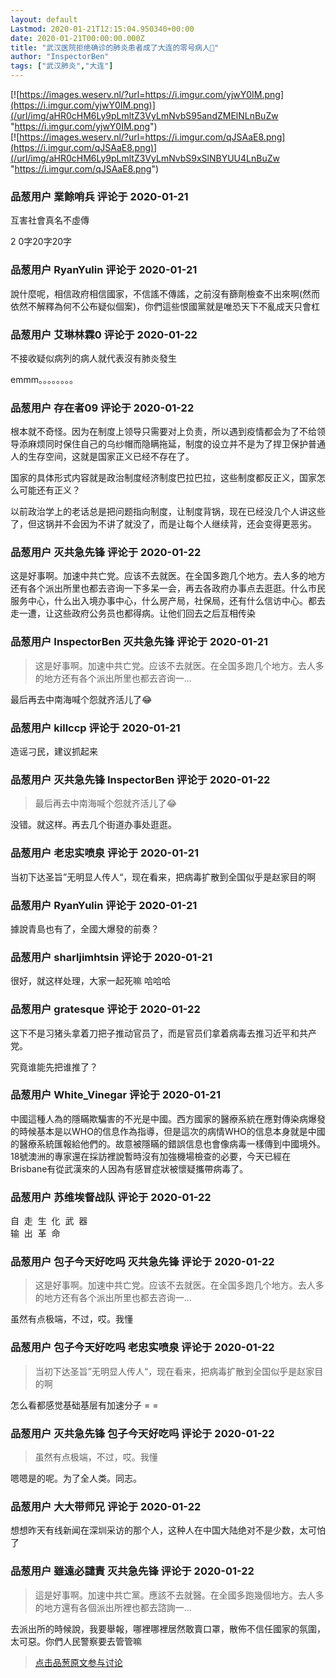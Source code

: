```yaml
---
layout: default
Lastmod: 2020-01-21T12:15:04.950340+00:00
date: 2020-01-21T00:00:00.000Z
title: "武汉医院拒绝确诊的肺炎患者成了大连的零号病人🤷"
author: "InspectorBen"
tags: ["武汉肺炎","大连"]
---
```


[![https://images.weserv.nl/?url=https://i.imgur.com/yjwY0IM.png](https://i.imgur.com/yjwY0IM.png)](/url/img/aHR0cHM6Ly9pLmltZ3VyLmNvbS95andZMElNLnBuZw "https://i.imgur.com/yjwY0IM.png")  
[![https://images.weserv.nl/?url=https://i.imgur.com/qJSAaE8.png](https://i.imgur.com/qJSAaE8.png)](/url/img/aHR0cHM6Ly9pLmltZ3VyLmNvbS9xSlNBYUU4LnBuZw "https://i.imgur.com/qJSAaE8.png")


            
### 品葱用户 **業餘哨兵** 评论于 2020-01-21
        
互害社會真名不虛傳  
  
  
2 0字20字20字
        


            
### 品葱用户 **RyanYulin** 评论于 2020-01-21
        
說什麼呢，相信政府相信國家，不信謠不傳謠，之前沒有篩劑檢查不出來啊(然而依然不解釋為何不公布疑似個案)，你們這些恨國黨就是唯恐天下不亂成天只會杠
        


            
### 品葱用户 **艾琳林霖0** 评论于 2020-01-22
        
不接收疑似病列的病人就代表沒有肺炎發生  
  
emmm。。。。。。。。
        


            
### 品葱用户 **存在者09** 评论于 2020-01-22
        
根本就不奇怪。因为在制度上领导只需要对上负责，所以遇到疫情都会为了不给领导添麻烦同时保住自己的乌纱帽而隐瞒拖延，制度的设立并不是为了捍卫保护普通人的生存空间，这就是国家正义已经不存在了。  
  
国家的具体形式内容就是政治制度经济制度巴拉巴拉，这些制度都反正义，国家怎么可能还有正义？  
  
以前政治学上的老话总是把问题指向制度，让制度背锅，现在已经没几个人讲这些了，但这锅并不会因为不讲了就没了，而是让每个人继续背，还会变得更恶劣。
        


            
### 品葱用户 **灭共急先锋** 评论于 2020-01-22
        
这是好事啊。加速中共亡党。应该不去就医。在全国多跑几个地方。去人多的地方还有各个派出所里也都去咨询一下多呆一会，再去各政府办事点去逛逛。什么市民服务中心，什么出入境办事中心，什么房产局，社保局，还有什么信访中心。都去走一遭，让这些政府公务员也都得病。让他们回去之后互相传染
        


            
### 品葱用户 **InspectorBen 灭共急先锋** 评论于 2020-01-21
        
> 这是好事啊。加速中共亡党。应该不去就医。在全国多跑几个地方。去人多的地方还有各个派出所里也都去咨询一...

  
最后再去中南海喊个怨就齐活儿了😂
        


            
### 品葱用户 **killccp** 评论于 2020-01-21
        
造谣刁民，建议抓起来
        


            
### 品葱用户 **灭共急先锋 InspectorBen** 评论于 2020-01-22
        
> 最后再去中南海喊个怨就齐活儿了😂

  
没错。就这样。再去几个街道办事处逛逛。
        


            
### 品葱用户 **老忠实喷泉** 评论于 2020-01-21
        
当初下达圣旨”无明显人传人“，现在看来，把病毒扩散到全国似乎是赵家目的啊
        


            
### 品葱用户 **RyanYulin** 评论于 2020-01-21
        
據說青島也有了，全國大爆發的前奏？
        


            
### 品葱用户 **sharljimhtsin** 评论于 2020-01-21
        
很好，就这样处理，大家一起死嘛 哈哈哈
        


            
### 品葱用户 **gratesque** 评论于 2020-01-22
        
这下不是习猪头拿着刀把子推动官员了，而是官员们拿着病毒去推习近平和共产党。  
  
究竟谁能先把谁推了？
        


            
### 品葱用户 **White_Vinegar** 评论于 2020-01-21
        
中國這種人為的隱瞞欺騙害的不光是中國。西方國家的醫療系統在應對傳染病爆發的時候基本是以WHO的信息作為指導，但是這次的病情WHO的信息本身就是中國的醫療系統匯報給他們的。故意被隱瞞的錯誤信息也會像病毒一樣傳到中國境外。18號澳洲的專家還在採訪裡說暫時沒有加強機場檢查的必要，今天已經在Brisbane有從武漢來的人因為有感冒症狀被懷疑攜帶病毒了。
        


            
### 品葱用户 **苏维埃督战队** 评论于 2020-01-22
        
自  走  生  化  武  器  
输  出  革  命
        


            
### 品葱用户 **包子今天好吃吗 灭共急先锋** 评论于 2020-01-22
        
> 这是好事啊。加速中共亡党。应该不去就医。在全国多跑几个地方。去人多的地方还有各个派出所里也都去咨询一...

  
虽然有点极端，不过，哎。我懂
        


            
### 品葱用户 **包子今天好吃吗 老忠实喷泉** 评论于 2020-01-22
        
> 当初下达圣旨”无明显人传人“，现在看来，把病毒扩散到全国似乎是赵家目的啊

  
怎么看都感觉基础基层有加速分子 = =
        


            
### 品葱用户 **灭共急先锋 包子今天好吃吗** 评论于 2020-01-22
        
> 虽然有点极端，不过，哎。我懂

  
嗯嗯是的呢。为了全人类。同志。
        


            
### 品葱用户 **大大带师兄** 评论于 2020-01-22
        
想想昨天有线新闻在深圳采访的那个人，这种人在中国大陆绝对不是少数，太可怕了
        


            
### 品葱用户 **雖遠必譴責 灭共急先锋** 评论于 2020-01-22
        
> 這是好事啊。加速中共亡黨。應該不去就醫。在全國多跑幾個地方。去人多的地方還有各個派出所裡也都去諮詢一...

  
  
去派出所的時候說，我要舉報，哪裡哪裡居然敢賣口罩，散佈不信任國家的氛圍，太可惡。你們人民警察要去管管嘛
        



> [点击品葱原文参与讨论](https://pincong.rocks/article/12620)

